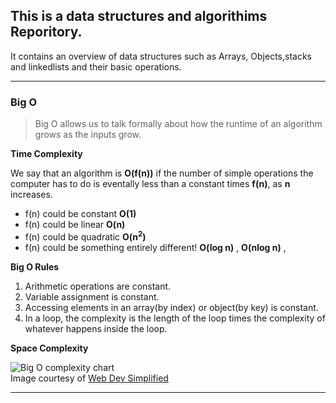 ## This is a data structures and algorithims Reporitory.

 It contains an overview of data structures such as Arrays, Objects,stacks and linkedlists and their basic operations.

 ***
 ### Big O
 >  Big O allows us to talk formally about how the runtime of an algorithm grows as the inputs grow.

 **Time Complexity**

 We say that an algorithm is **O(f(n))** if the number of simple operations the computer has to do is eventally less than a constant times **f(n)**, as **n** increases.

* f(n) could be constant  **O(1)**
* f(n) could be linear **O(n)**
* f(n) could be quadratic **O(n<sup>2</sup>)**
* f(n) could be something entirely different! **O(log n)** , **O(nlog n)** ,

**Big O Rules**
1. Arithmetic operations are constant.
2. Variable assignment is constant.
3. Accessing elements in an array(by index) or object(by key) is constant.
4. In a loop, the complexity is the length of the loop times the complexity of whatever happens inside the loop.

**Space Complexity**



 
![Big O complexity chart](https://user-images.githubusercontent.com/40341693/151139131-3df147c8-53a5-46eb-83d3-f805d7002655.png)
<br/>Image courtesy of [Web Dev Simplified](https://www.youtube.com/c/WebDevSimplified)

***
